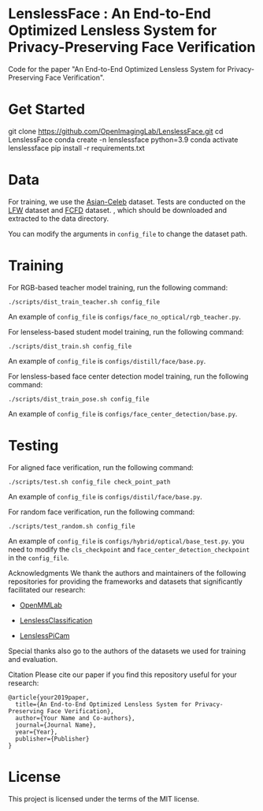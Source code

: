 # LenslessFace : An End-to-End Optimized Lensless System for Privacy-Preserving Face Verification

Code for the paper "An End-to-End Optimized Lensless System for Privacy-Preserving Face Verification".

# Get Started

  git clone https://github.com/OpenImagingLab/LenslessFace.git
  cd LenslessFace
  conda create -n lenslessface python=3.9
  conda activate lenslessface
  pip install -r requirements.txt

# Data
For training, we use the [Asian-Celeb](https://drive.google.com/file/d/1xTVBwoeNWiPS-KbH_6OFV32zME45_Z6q/view?usp=sharing) dataset. 
Tests are conducted on the [LFW](http://vis-www.cs.umass.edu/lfw/) dataset and [FCFD](https://computationalimaging.rice.edu/databases/flatcam-face-dataset/) dataset.
, which should be downloaded and extracted to the data directory.

You can modify the arguments in `config_file` to change the dataset path.

# Training
For RGB-based teacher model training, run the following command:
```
./scripts/dist_train_teacher.sh config_file
```
An example of `config_file` is `configs/face_no_optical/rgb_teacher.py`.

For lenseless-based student model training, run the following command:
```
./scripts/dist_train.sh config_file
```
An example of `config_file` is `configs/distill/face/base.py`.

For lensless-based face center detection model training, run the following command:
```
./scripts/dist_train_pose.sh config_file
```
An example of `config_file` is `configs/face_center_detection/base.py`.

# Testing
For aligned face verification, run the following command:
```
./scripts/test.sh config_file check_point_path
```
An example of `config_file` is `configs/distil/face/base.py`.

For random face verification, run the following command:
```
./scripts/test_random.sh config_file
```
An example of `config_file` is `configs/hybrid/optical/base_test.py`.
you need to modify the `cls_checkpoint` and `face_center_detection_checkpoint` in the `config_file`.

Acknowledgments
We thank the authors and maintainers of the following repositories for providing the frameworks and datasets that significantly facilitated our research:

* [OpenMMLab](https://github.com/open-mmlab)

* [LenslessClassification](https://github.com/ebezzam/LenslessClassification)
* [LenslessPiCam
](https://github.com/LCAV/LenslessPiCam)

Special thanks also go to the authors of the datasets we used for training and evaluation.

Citation
Please cite our paper if you find this repository useful for your research:

```
@article{your2019paper,
  title={An End-to-End Optimized Lensless System for Privacy-Preserving Face Verification},
  author={Your Name and Co-authors},
  journal={Journal Name},
  year={Year},
  publisher={Publisher}
}
```
# License
This project is licensed under the terms of the MIT license.

